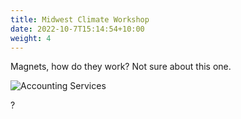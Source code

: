 ```yaml
---
title: Midwest Climate Workshop
date: 2022-10-7T15:14:54+10:00
weight: 4
---
```


Magnets, how do they work? Not sure about this one.

![Accounting Services](/images/austin-distel-nGc5RT2HmF0-unsplash.jpg)

?